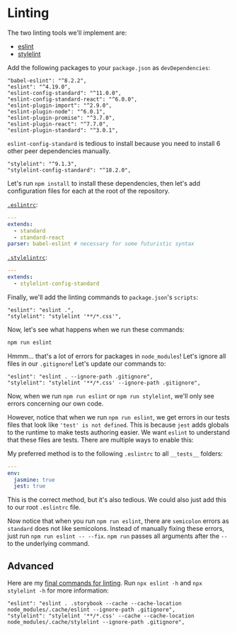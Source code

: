 
# Linting

The two linting tools we'll implement are:

- [eslint](https://eslint.org/)
- [stylelint](https://github.com/stylelint/stylelint)

Add the following packages to your `package.json` as `devDependencies`:

```
"babel-eslint": "^8.2.2",
"eslint": "^4.19.0",
"eslint-config-standard": "^11.0.0",
"eslint-config-standard-react": "^6.0.0",
"eslint-plugin-import": "^2.9.0",
"eslint-plugin-node": "^6.0.1",
"eslint-plugin-promise": "^3.7.0",
"eslint-plugin-react": "^7.7.0",
"eslint-plugin-standard": "^3.0.1",
```

`eslint-config-standard` is tedious to install because you need to install 6 other peer dependencies manually.

```
"stylelint": "^9.1.3",
"stylelint-config-standard": "^18.2.0",
```

Let's run `npm install` to install these dependencies,
then let's add configuration files for each at the root of the repository.

[`.eslintrc`](https://eslint.org/docs/user-guide/configuring):

```yaml
---
extends:
  - standard
  - standard-react
parser: babel-eslint # necessary for some futuristic syntax
```

[`.stylelintrc`](https://stylelint.io/user-guide/configuration/):

```yaml
---
extends:
  - stylelint-config-standard
```

Finally, we'll add the linting commands to `package.json`'s `scripts`:

```
"eslint": "eslint .",
"stylelint": "stylelint '**/*.css'",
```

Now, let's see what happens when we run these commands:

```bash
npm run eslint
```

Hmmm... that's a lot of errors for packages in `node_modules`!
Let's ignore all files in our `.gitignore`!
Let's update our commands to:

```
"eslint": "eslint . --ignore-path .gitignore",
"stylelint": "stylelint '**/*.css' --ignore-path .gitignore",
```

Now, when we run `npm run eslint` or `npm run stylelint`,
we'll only see errors concerning our own code.

However, notice that when we run `npm run eslint`, we get errors
in our tests files that look like `'test' is not defined`.
This is because `jest` adds globals to the runtime to make tests authoring easier.
We want `eslint` to understand that these files are tests.
There are multiple ways to enable this:

My preferred method is to the following `.eslintrc` to all `__tests__` folders:

```yaml
---
env:
  jasmine: true
  jest: true
```

This is the correct method, but it's also tedious.
We could also just add this to our root `.eslintrc` file.

Now notice that when you run `npm run eslint`,
there are `semicolon` errors as `standard` does not like semicolons.
Instead of manually fixing these errors, just run `npm run eslint -- --fix`.
`npm run` passes all arguments after the `--` to the underlying command.

## Advanced

Here are my [final commands for linting](https://github.com/jonathanong/ims/blob/3afd07310577e17fe64d1e988eacc5d32ff5917e/package.json#L8-L9).
Run `npx eslint -h` and `npx stylelint -h` for more information:

```
"eslint": "eslint . .storybook --cache --cache-location node_modules/.cache/eslint --ignore-path .gitignore",
"stylelint": "stylelint '**/*.css' --cache --cache-location node_modules/.cache/stylelint --ignore-path .gitignore",
```
